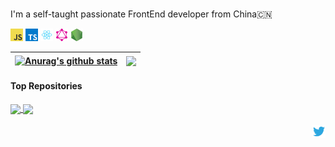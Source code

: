 <br />

I'm a self-taught passionate FrontEnd developer from China🇨🇳

<code><img height="20" alt="javascript" src="https://raw.githubusercontent.com/github/explore/80688e429a7d4ef2fca1e82350fe8e3517d3494d/topics/javascript/javascript.png"></code>
<code><img height="20" alt="typescript" src="https://raw.githubusercontent.com/github/explore/80688e429a7d4ef2fca1e82350fe8e3517d3494d/topics/typescript/typescript.png"></code>
<code><img height="20" alt="react" src="https://raw.githubusercontent.com/github/explore/80688e429a7d4ef2fca1e82350fe8e3517d3494d/topics/react/react.png"></code>
<code><img height="20" alt="graphql" src="https://raw.githubusercontent.com/github/explore/5c058a388828bb5fde0bcafd4bc867b5bb3f26f3/topics/graphql/graphql.png"></code>
<code><img height="20" alt="nodejs" src="https://raw.githubusercontent.com/github/explore/80688e429a7d4ef2fca1e82350fe8e3517d3494d/topics/nodejs/nodejs.png"></code>    


| <a href="https://github.com/anuraghazra/github-readme-stats"><img align="center" src="https://github-readme-stats.vercel.app/api?username=lightumcc&show_icons=true&include_all_commits=true&theme=buefy&hide_border=true" alt="Anurag's github stats" /></a> | <a href="https://github.com/lightumcc"><img align="center" src="https://github-readme-stats.vercel.app/api/top-langs/?username=lightumcc&layout=compact&theme=buefy&hide_border=true" /></a> |
| ------------- | ------------- |

#### Top Repositories


<a href="https://github.com/CreatechStudio/MC-Mod-Integration">
  <img align="center" src="https://github-readme-stats.vercel.app/api/pin/?username=CreatechStudio&repo=MC-Mod-Integration&theme=buefy" />
</a>
<a href="https://github.com/lightumcc">
  <img align="center" src="https://github-readme-stats.vercel.app/api/pin/?username=lightumcc" />
</a>

<br />
<br />

<a href="https://twitter.com/CreatechStudio">
  <img align="right" alt="CreatechStudio | Twitter" width="21px" src="https://raw.githubusercontent.com/lightumcc/lightumcc/master/assets/twitter.svg" />
</a>
